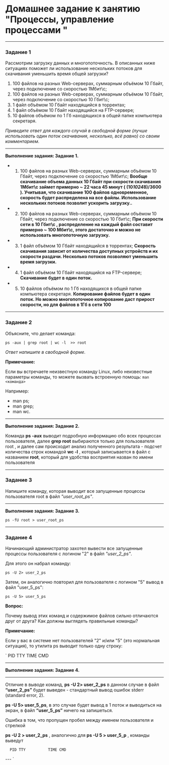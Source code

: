 # Домашнее задание к занятию "Процессы, управление процессами "

---

### Задание 1

Рассмотрим загрузку данных и многопоточность. В описанных ниже ситуациях поможет ли использование нескольких потоков для скачивания уменьшить время общей загрузки?

1. 100 файлов на разных Web-серверах, суммарным объёмом 10 Гбайт, через подключение со скоростью 1Мбит\с;
2. 100 файлов на разных Web-серверах, суммарным объёмом 10 Гбайт, через подключение со скоростью 10 Гбит\с;
3. 1 файл объёмом 10 Гбайт находящийся в торрентах;
4. 1 файл объёмом 10 Гбайт находящийся на FTP-сервере;
5. 10 файлов объёмом по 1 Гб находящихся в общей папке компьютера секретаря.

*Приведите ответ для каждого случай в свободной форме (лучше использовать один поток скачивания, несколько, всё равно) со своим комментарием.*

---

**Выполнение задания: Задание 1.**

- 1. 100 файлов на разных Web-серверах, суммарным объёмом 10 Гбайт, через подключение со скоростью 1Мбит\с; **Вообще скачивание объема данных 10 Гбайт  при скорости скачивания 1Мбит\с займет примерно ~ 22 часа 45 минут ( (10*1024*8)/3600 ). Учитывая, что скачивание 100 файлов одновременное, скорость будет распределена на все файлы. Использование нескольких потоков позволит ускорить загрузку..**
- 2. 100 файлов на разных Web-серверах, суммарным объёмом 10 Гбайт, через подключение со скоростью 10 Гбит\с; **При скорости сети в 10 Гбит\с , распределение на каждый файл составит примерно ~ 100 Мбит\с, этого достаточно и можно не использовать многопоточную загрузку.**
- 3. 1 файл объёмом 10 Гбайт находящийся в торрентах; **Скорость скачивания зависит от количества доступных устройств и их скорости раздачи. Несколько потоков позволяют уменьшить время загрузки.**
- 4. 1 файл объёмом 10 Гбайт находящийся на FTP-сервере; **Скачивание будет в один поток.** 
- 5. 10 файлов объёмом по 1 Гб находящихся в общей папке компьютера секретаря. **Копирование файлов будет в один поток. Но можно многопоточное копирование даст прирост скорости, но для файлов в 1Гб в сети 100**

---

### Задание 2

Объясните, что делает команда:

`ps -aux | grep root | wc -l  >> root`

*Ответ напишите в свободной форме.*

**Примечание:**

Если вы встречаете неизвестную команду Linux, либо неизвестные параметры команды, то можете вызвать встроенную помощь:
`man <команда>`

Например:

- man ps;
- man grep;
- man wc.

---

**Выполнение задания: Задание 2.**

Команда **ps -aux** выводит подробную информацию обо всех процессах пользователя, далее  **grep root** выбираются только для пользователя root , и далее сам происходит  анализ полученного результата -  подсчет количества строк командой **wc -l** , который записывается в файл с названием **root**, который для удобства восприятия назван по имени пользователя 



---

### Задание 3

Напишите команду, которая выводит все запущенные процессы пользователя root в файл *"user_root_ps"*.

---

**Выполнение задания: Задание 3.**

```
ps -fU root > user_root_ps

```


---

### Задание 4

Начинающий администратор захотел вывести все запущенные процессы пользователя с логином "2" в файл *"user_2_ps"*.

Для этого он набрал команду:

`ps -U 2> user_2_ps`

Затем, он аналогично повторил для пользователя с логином "5" вывод в файл "user_5_ps":

`ps -U 5> user_5_ps`

**Вопрос:** 

Почему вывод этих команд и содержимое файлов сильно отличаются друг от друга?  Как должны выглядеть правильные команды?

**Примечание:**

Если у вас в системе нет пользователей "2" и/или "5" (это нормальная ситуация), то утилита ps выводит только одну строку:

`  PID TTY          TIME CMD 


---

**Выполнение задания: Задание 4.**

---

Отличие в выводе команд, **ps -U 2> user_2_ps**   в данном случае в файл **“user_2_ps”** будет выведен - стандартный вывод ошибок stderr (standard error, 2). 

**ps -U 5> user_5_ps**, в это случае будет вывод в 1 поток и выводиться на экран, в файл **“user_5_ps”** ничего на запишеться.

Ошибка в том, что  пропущен пробел между именем пользователя и стрелкой

**ps -U 2 > user_2_ps** , аналогично для **ps -U 5 > user_5_p** , команды выведут

```
  PID TTY          TIME CMD
```


---   `
